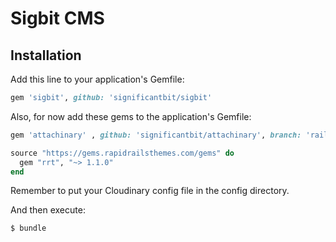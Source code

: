 # Sigbit CMS

## Installation
Add this line to your application's Gemfile:

```ruby
gem 'sigbit', github: 'significantbit/sigbit'
```

Also, for now add these gems to the application's Gemfile:

```ruby
gem 'attachinary' , github: 'significantbit/attachinary', branch: 'rails5'

source "https://gems.rapidrailsthemes.com/gems" do
  gem "rrt", "~> 1.1.0"
end
```

Remember to put your Cloudinary config file in the config directory.

And then execute:
```bash
$ bundle
```

